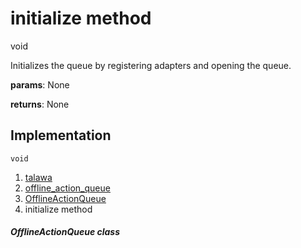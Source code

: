 
<div>

# initialize method

</div>


void 



Initializes the queue by registering adapters and opening the queue.

**params**: None

**returns**: None



## Implementation

``` language-dart
void  
```







1.  [talawa](../../index.md)
2.  [offline_action_queue](../../services_caching_offline_action_queue/)
3.  [OfflineActionQueue](../../services_caching_offline_action_queue/OfflineActionQueue-class.md)
4.  initialize method

##### OfflineActionQueue class







